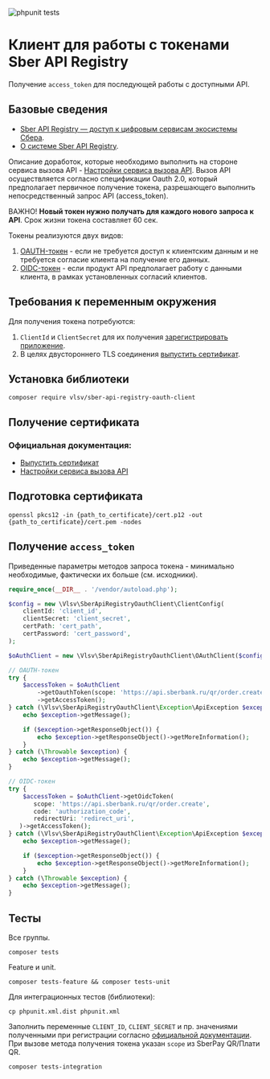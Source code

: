 ![phpunit tests](https://github.com/skodnik/sber-api-registry-oauth-client/actions/workflows/php.yml/badge.svg)

# Клиент для работы с токенами Sber API Registry

Получение `access_token` для последующей работы с доступными API.

## Базовые сведения

- [Sber API Registry — доступ к цифровым сервисам экосистемы Сбера](https://api.developer.sber.ru/).
- [О системе Sber API Registry](https://api.developer.sber.ru/how-to-use/about).

Описание доработок, которые необходимо выполнить на стороне сервиса вызова
API - [Настройки сервиса вызова API](https://api.developer.sber.ru/how-to-use/api_settings).
Вызов API осуществляется согласно спецификации Oauth 2.0, который предполагает первичное получение токена, разрешающего
выполнить непосредственный запрос API (access_token).

ВАЖНО! **Новый токен нужно получать для каждого нового запроса к API**. Срок
жизни токена составляет 60 сек.

Токены реализуются двух видов:

1. [OAUTH-токен](https://api.developer.sber.ru/how-to-use/token_oauth) - если не требуется доступ к клиентским данным и
   не требуется согласие клиента на получение его данных.
2. [OIDC-токен](https://api.developer.sber.ru/how-to-use/token_oidc) - если продукт API предполагает работу с данными
   клиента, в рамках установленных согласий клиентов.

## Требования к переменным окружения

Для получения токена потребуются:

1. `ClientId` и `ClientSecret` для их
   получения [зарегистрировать приложение](https://api.developer.sber.ru/how-to-use/create_app).
2. В целях двустороннего TLS
   соединения [выпустить сертификат](https://api.developer.sber.ru/how-to-use/create_certificate).

## Установка библиотеки

```shell
composer require vlsv/sber-api-registry-oauth-client
```

## Получение сертификата

### Официальная документация:

- [Выпустить сертификат](https://api.developer.sber.ru/how-to-use/create_certificate)
- [Настройки сервиса вызова API](https://api.developer.sber.ru/how-to-use/api_settings)

## Подготовка сертификата

```shell
openssl pkcs12 -in {path_to_certificate}/cert.p12 -out {path_to_certificate}/cert.pem -nodes
```

## Получение `access_token`

Приведенные параметры методов запроса токена - минимально необходимые, фактически их больше (см. исходники).

```php
require_once(__DIR__ . '/vendor/autoload.php');

$config = new \Vlsv\SberApiRegistryOauthClient\ClientConfig(
    clientId: 'client_id',
    clientSecret: 'client_secret',
    certPath: 'cert_path',
    certPassword: 'cert_password',
);

$oAuthClient = new \Vlsv\SberApiRegistryOauthClient\OAuthClient($config);

// OAUTH-токен
try {
    $accessToken = $oAuthClient
        ->getOauthToken(scope: 'https://api.sberbank.ru/qr/order.create')
        ->getAccessToken();
} catch (\Vlsv\SberApiRegistryOauthClient\Exception\ApiException $exception) {
    echo $exception->getMessage();

    if ($exception->getResponseObject()) {
        echo $exception->getResponseObject()->getMoreInformation();
    }
} catch (\Throwable $exception) {
    echo $exception->getMessage();
}

// OIDC-токен
try {
    $accessToken = $oAuthClient->getOidcToken(
       scope: 'https://api.sberbank.ru/qr/order.create',
       code: 'authorization_code',
       redirectUri: 'redirect_uri',
   )->getAccessToken();
} catch (\Vlsv\SberApiRegistryOauthClient\Exception\ApiException $exception) {
    echo $exception->getMessage();

    if ($exception->getResponseObject()) {
        echo $exception->getResponseObject()->getMoreInformation();
    }
} catch (\Throwable $exception) {
    echo $exception->getMessage();
}
```

## Тесты

Все группы.

```shell
composer tests
```

Feature и unit.

```shell
composer tests-feature && composer tests-unit
```

Для интеграционных тестов (библиотеки):

```shell
cp phpunit.xml.dist phpunit.xml
```

Заполнить переменные `CLIENT_ID`, `CLIENT_SECRET` и пр. значениями полученными при регистрации согласно
[официальной документации](https://api.developer.sber.ru/how-to-use/consumer).
При вызове метода получения токена указан `scope` из SberPay QR/Плати QR.

```shell
composer tests-integration
```

